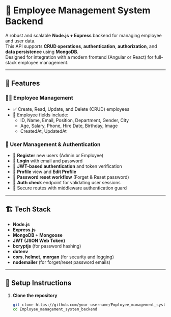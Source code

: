 # 🧩 Employee Management System Backend

A robust and scalable **Node.js + Express** backend for managing employee and user data.  
This API supports **CRUD operations**, **authentication**, **authorization**, and **data persistence** using **MongoDB**.  
Designed for integration with a modern frontend (Angular or React) for full-stack employee management.

---

## 🚀 Features

### 👨‍💼 Employee Management
- ✅ Create, Read, Update, and Delete (CRUD) employees  
- 🧮 Employee fields include:
  - ID, Name, Email, Position, Department, Gender, City  
  - Age, Salary, Phone, Hire Date, Birthday, Image  
  - CreatedAt, UpdatedAt  

### 👤 User Management & Authentication
- 🔐 **Register** new users (Admin or Employee)
- 🔑 **Login** with email and password
- 🧾 **JWT-based authentication** and token verification
- 🧍 **Profile** view and **Edit Profile**
- 🔄 **Password reset workflow** (Forget & Reset password)
- 🔎 **Auth check** endpoint for validating user sessions
- 📁 Secure routes with middleware authentication guard

---

## 🏗️ Tech Stack

- **Node.js**  
- **Express.js**  
- **MongoDB + Mongoose**  
- **JWT (JSON Web Token)**  
- **bcryptjs** (for password hashing)  
- **dotenv**  
- **cors**, **helmet**, **morgan** (for security and logging)  
- **nodemailer** (for forget/reset password emails)

---

## 🔧 Setup Instructions

1. **Clone the repository**
   ```bash
   git clone https://github.com/your-username/Employee_management_system_backend.git
   cd Employee_management_system_backend

